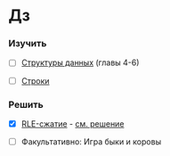 # Дз

### Изучить

- [ ] [Структуры данных](https://learn.javascript.ru/data-structures)  (главы 4-6)
- [ ] [Строки](https://learn.javascript.ru/es-string)


### Решить

- [x] [RLE-сжатие](http://artsiom.mezin.eu/playground/#-KwMMgW3AGFKnVBpq4tK) - [см. решение](https://plnkr.co/edit/WlR3EFxJN3mdOOsEwtMn?p=catalogue)
- [ ] Факультативно: Игра быки и коровы  

